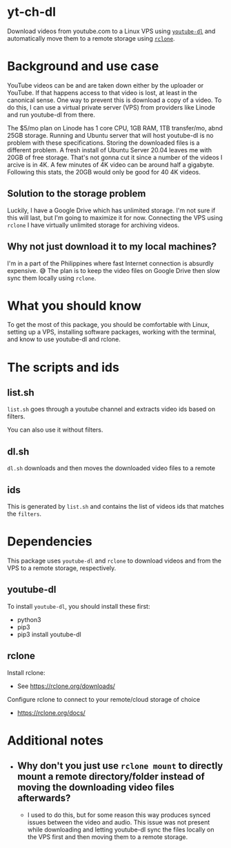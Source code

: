 # yt-ch-dl
Download videos from youtube.com to a Linux VPS using [`youtube-dl`](https://github.com/ytdl-org/youtube-dl) and automatically move them to a remote storage using [`rclone`](https://rclone.org/).

# Background and use case
YouTube videos can be and are taken down either by the uploader or YouTube. If that happens access to that video is lost, at least in the canonical sense. One way to prevent this is download a copy of a video. To do this, I can use a virtual private server (VPS) from providers like Linode and run youtube-dl from there.

The $5/mo plan on Linode has 1 core CPU, 1GB RAM, 1TB transfer/mo, abnd 25GB storage. Running and Ubuntu server that will host youtube-dl is no problem with these specifications. Storing the downloaded files is a different problem. A fresh install of Ubuntu Server 20.04 leaves me with 20GB of free storage. That's not gonna cut it since a number of the videos I arcive is in 4K. A few minutes of 4K video can be around half a gigabyte. Following this stats, the 20GB would only be good for 40 4K videos.

## Solution to the storage problem
Luckily, I have a Google Drive which has unlimited storage. I'm not sure if this will last, but I'm going to maximize it for now. Connecting the VPS using `rclone` I have virtually unlimited storage for archiving videos.

## Why not just download it to my local machines?
I'm in a part of the Philippines where fast Internet connection is absurdly expensive. 😅 The plan is to keep the video files on Google Drive then slow sync them locally using `rclone`.

# What you should know

To get the most of this package, you should be comfortable with Linux, setting up a VPS, installing software packages, working with the terminal, and know to use youtube-dl and rclone.

# The scripts and ids
## list.sh
`list.sh` goes through a youtube channel and extracts video ids based on filters.

You can also use it without filters.
## dl.sh
`dl.sh` downloads and then moves the downloaded video files to a remote

## ids
This is generated by `list.sh` and contains the list of videos ids that matches the `filters`.
# Dependencies
This package uses `youtube-dl` and `rclone` to download videos and from the VPS to a remote storage, respectively.

## youtube-dl
To install `youtube-dl`, you should install these first:
- python3
- pip3
- pip3 install youtube-dl

## rclone
Install rclone:
- See https://rclone.org/downloads/

Configure rclone to connect to your remote/cloud storage of choice
- https://rclone.org/docs/


# Additional notes
- ## Why don't you just use `rclone mount` to directly mount a remote directory/folder instead of moving the downloading video files afterwards?
  - I used to do this, but for some reason this way produces synced issues between the video and audio. This issue was not present while downloading and letting youtube-dl sync the files locally on the VPS first and then moving them to a remote storage.
